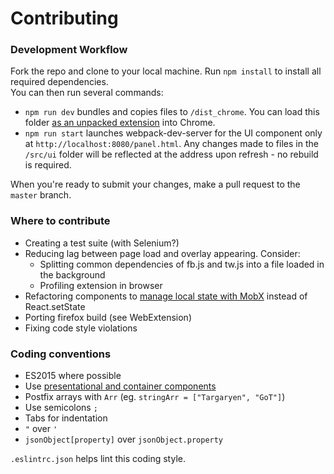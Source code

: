 # Contributing

### Development Workflow
Fork the repo and clone to your local machine. Run `npm install` to install all required dependencies.<br>
You can then run several commands: 
* `npm run dev` bundles and copies files to `/dist_chrome`. You can load this folder [as an unpacked extension](https://developer.chrome.com/extensions/getstarted#unpacked) into Chrome.
* `npm run start` launches webpack-dev-server for the UI component only at `http://localhost:8080/panel.html`. Any changes made to files in the `/src/ui` folder will be reflected at the address upon refresh - no rebuild is required.

When you're ready to submit your changes, make a pull request to the `master` branch.

### Where to contribute
* Creating a test suite (with Selenium?)
* Reducing lag between page load and overlay appearing. Consider:
	- Splitting common dependencies of fb.js and tw.js into a file loaded in the background
	- Profiling extension in browser
* Refactoring components to [manage local state with MobX](https://medium.com/@mweststrate/3-reasons-why-i-stopped-using-react-setstate-ab73fc67a42e#) instead of React.setState
* Porting firefox build (see WebExtension)
* Fixing code style violations

### Coding conventions
* ES2015 where possible
* Use [presentational and container components](https://medium.com/@dan_abramov/smart-and-dumb-components-7ca2f9a7c7d0#.i9p9osxfp)
* Postfix arrays with `Arr` (eg. `stringArr = ["Targaryen", "GoT"]`)
* Use semicolons `;`
* Tabs for indentation
* `"` over `'`
* `jsonObject[property]` over `jsonObject.property`

`.eslintrc.json` helps lint this coding style.